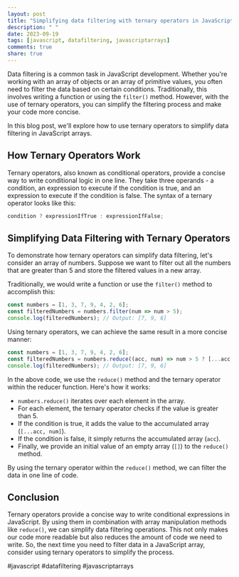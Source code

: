 ```yaml
---
layout: post
title: "Simplifying data filtering with ternary operators in JavaScript arrays"
description: " "
date: 2023-09-19
tags: [javascript, datafiltering, javascriptarrays]
comments: true
share: true
---
```


Data filtering is a common task in JavaScript development. Whether you're working with an array of objects or an array of primitive values, you often need to filter the data based on certain conditions. Traditionally, this involves writing a function or using the `filter()` method. However, with the use of ternary operators, you can simplify the filtering process and make your code more concise. 

In this blog post, we'll explore how to use ternary operators to simplify data filtering in JavaScript arrays. 

## How Ternary Operators Work

Ternary operators, also known as conditional operators, provide a concise way to write conditional logic in one line. They take three operands - a condition, an expression to execute if the condition is true, and an expression to execute if the condition is false. The syntax of a ternary operator looks like this:

```javascript
condition ? expressionIfTrue : expressionIfFalse;
```

## Simplifying Data Filtering with Ternary Operators

To demonstrate how ternary operators can simplify data filtering, let's consider an array of numbers. Suppose we want to filter out all the numbers that are greater than 5 and store the filtered values in a new array.

Traditionally, we would write a function or use the `filter()` method to accomplish this:

```javascript
const numbers = [1, 3, 7, 9, 4, 2, 6];
const filteredNumbers = numbers.filter(num => num > 5);
console.log(filteredNumbers); // Output: [7, 9, 6]
```

Using ternary operators, we can achieve the same result in a more concise manner:

```javascript
const numbers = [1, 3, 7, 9, 4, 2, 6];
const filteredNumbers = numbers.reduce((acc, num) => num > 5 ? [...acc, num] : acc, []);
console.log(filteredNumbers); // Output: [7, 9, 6]
```

In the above code, we use the `reduce()` method and the ternary operator within the reducer function. Here's how it works:

- `numbers.reduce()` iterates over each element in the array.
- For each element, the ternary operator checks if the value is greater than 5.
- If the condition is true, it adds the value to the accumulated array (`[...acc, num]`).
- If the condition is false, it simply returns the accumulated array (`acc`).
- Finally, we provide an initial value of an empty array (`[]`) to the `reduce()` method.

By using the ternary operator within the `reduce()` method, we can filter the data in one line of code.

## Conclusion

Ternary operators provide a concise way to write conditional expressions in JavaScript. By using them in combination with array manipulation methods like `reduce()`, we can simplify data filtering operations. This not only makes our code more readable but also reduces the amount of code we need to write. So, the next time you need to filter data in a JavaScript array, consider using ternary operators to simplify the process.

#javascript #datafiltering #javascriptarrays